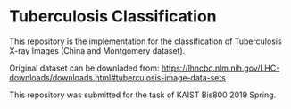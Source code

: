 # Tuberculosis Classification

This repository is the implementation for the classification of Tuberculosis X-ray Images (China and Montgomery dataset). 

Original dataset can be downladed from: 
https://lhncbc.nlm.nih.gov/LHC-downloads/downloads.html#tuberculosis-image-data-sets

This repository was submitted for the task of KAIST Bis800 2019 Spring.
